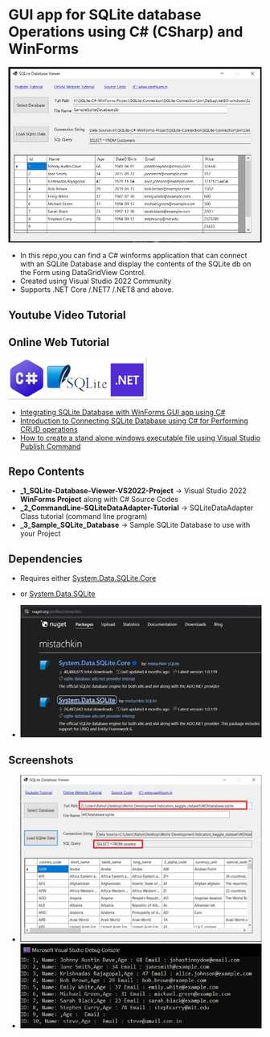# GUI app for SQLite database Operations using C# (CSharp) and WinForms

![Build your own sqlite gui app using c# on .net platform for crud operations](/_4_Screenshots/simple-sqlite-database-viewer.jpg)

- In this repo,you can find a C# winforms application that can connect with an SQLite Database and display the contents of the SQLite db on the Form using DataGridView Control.
- Created using Visual Studio 2022 Community
- Supports .NET Core /.NET7 /.NET8 and above.

## Youtube Video Tutorial

## Online Web Tutorial

![creating a gui app for displaying sqlite database on winforms](https://github.com/xanthium-enterprises/GUI-app-for-SQLite-database-CRUD-ops-using-CSharp-and-WinForms/blob/main/_4_Screenshots/sqlite-csharp-dotnet-source-code.jpg)

- [Integrating SQLite Database with WinForms GUI app using C# ](https://www.xanthium.in/building-csharp-sqlite-gui-crud-applications-using-winforms-api-tutorial)
- [Introduction to Connecting SQLite Database using C# for Performing CRUD operations](https://www.xanthium.in/cross-platform-create-connect-update-sqlite3-database-using-csharp-dotnet-platform)
- [How to create a stand alone windows executable file using Visual Studio Publish Command](https://www.xanthium.in/create-stand-alone-windows-executable-msi-setup-files-using-visual-studio-click-once)

## Repo Contents

 - **_1_SQLite-Database-Viewer-VS2022-Project**  -> Visual Studio 2022 **WinForms Project** along with C# Source Codes 
 - **_2_CommandLine-SQLiteDataAdapter-Tutorial** -> SQLiteDataAdapter Class tutorial (command line program)
 - **_3_Sample_SQLite_Database** -> Sample SQLite Database to use with your Project
 

## Dependencies

- Requires either [System.Data.SQLite.Core](https://www.nuget.org/packages/System.Data.SQLite.Core)

- or [System.Data.SQLite](https://www.nuget.org/packages/System.Data.SQLite)

- ![](_4_Screenshots/nuget-package.jpg)

## Screenshots

- ![learn to display a kaggle data set on winforms using C# and Sqlite ](/_4_Screenshots/display-kaggle-data-set.jpg)
- ![reading and writing into sqlite database using C# and winforms gui api](https://github.com/xanthium-enterprises/GUI-app-for-SQLite-database-CRUD-ops-using-CSharp-and-WinForms/blob/main/_4_Screenshots/sqlite_data_adapter_output.png)



 
